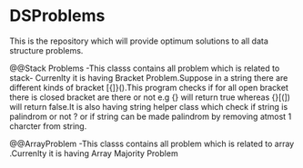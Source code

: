 # DSProblems
This is the repository which will provide optimum solutions to all data structure problems.

@@Stack Problems -This classs contains all problem which is related to stack- Currenlty it is having Bracket Problem.Suppose in a string there are different kinds of bracket [{]}().This program checks if for all open bracket there is closed bracket are there or not e.g [](){} will return true whereas {}[(]) will return false.It is also having string helper class which check if string is palindrom or not ? or if  string can be made palindrom by removing atmost 1 charcter from string.

@@ArrayProblem -This classs contains all problem which is related to array .Currenlty it is having Array Majority Problem
